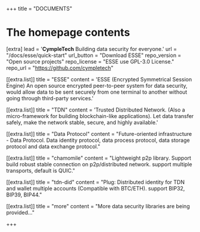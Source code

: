 +++
title = "DOCUMENTS"

# The homepage contents
[extra]
lead = '<b>CympleTech</b> Building data security for everyone.'
url = "/docs/esse/quick-start"
url_button = "Download ESSE"
repo_version = "Open source projects"
repo_license = "ESSE use GPL-3.0 License."
repo_url = "https://github.com/cympletech"

[[extra.list]]
title = "ESSE"
content = 'ESSE (Encrypted Symmetrical Session Engine) An open source encrypted peer-to-peer system for data security, would allow data to be sent securely from one terminal to another without going through third-party services.'

[[extra.list]]
title = "TDN️"
content = 'Trusted Distributed Network. (Also a micro-framework for building blockchain-like applications). Let data transfer safely, make the network stable, secure, and highly available.'

[[extra.list]]
title = "Data Protocol"
content = "Future-oriented infrastructure - Data Protocol. Data identity protocol, data process protocol, data storage protocol and data exchange protocol."

[[extra.list]]
title = "chamomile"
content = "Lightweight p2p library. Support build robust stable connection on p2p/distributed network. support multiple transports, default is QUIC."

[[extra.list]]
title = "tdn-did"
content = "Plug: Distributed identity for TDN and wallet multiple accounts (Compatible with BTC/ETH). support BIP32, BIP39, BIP44."

[[extra.list]]
title = "more"
content = "More data security libraries are being provided..."

+++
